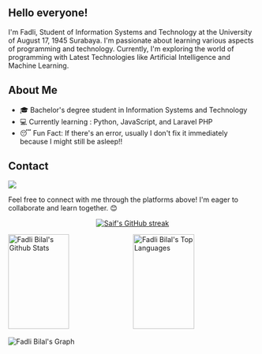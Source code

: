 ## Hello everyone! 

I'm Fadli, Student of Information Systems and Technology at the University of August 17, 1945 Surabaya. I'm passionate about learning various aspects of programming and technology. Currently, I'm exploring the world of programming with Latest Technologies like Artificial Intelligence and Machine Learning.

## About Me
- 🎓 Bachelor's degree student in Information Systems and Technology
- 💻 Currently learning : Python, JavaScript, and Laravel PHP
- 😴 Fun Fact: If there's an error, usually I don't fix it immediately because I might still be asleep!!

## Contact
<a href="https://www.linkedin.com/in/fadli-bilal-24a7a2235/" target="_blank"><img src="https://img.shields.io/badge/Fadli_Bilal-30302f?style=flat&logo=linkedin" /></a>

Feel free to connect with me through the platforms above! I'm eager to collaborate and learn together. 😊

<p align="center">
  <a href="https://github.com/FadliBilal">
    <img src="https://github-readme-streak-stats.herokuapp.com/?user=FadliBilal&theme=radical&border=7F3FBF&background=0D1117" alt="Saif's GitHub streak"/>
  </a>
</p>

<a> 
    <a href="https://github.com/FadliBilal"><img alt="Fadli Bilal's Github Stats" src="https://denvercoder1-github-readme-stats.vercel.app/api?username=FadliBilal&show_icons=true&count_private=true&theme=react&border_color=7F3FBF&bg_color=0D1117&title_color=F85D7F&icon_color=F8D866" height="192px" width="49.5%"/></a>
  <a href="https://github.com/FadliBilal"><img alt="Fadli Bilal's Top Languages" src="https://denvercoder1-github-readme-stats.vercel.app/api/top-langs/?username=FadliBilal&langs_count=8&layout=compact&theme=react&border_color=7F3FBF&bg_color=0D1117&title_color=F85D7F&icon_color=F8D866" height="192px" width="49.5%"/></a>
  <br/>
</a>


![Fadli Bilal's Graph](https://github-readme-activity-graph.vercel.app/graph?username=FadliBilal&custom_title=Fadli%20Bilal's%20GitHub%20Activity%20Graph&bg_color=0D1117&color=7F3FBF&line=7F3FBF&point=7F3FBF&area_color=FFFFFF&title_color=FFFFFF&area=true)
